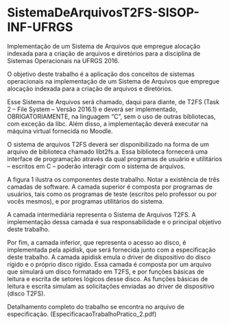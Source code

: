 # SistemaDeArquivosT2FS-SISOP-INF-UFRGS

Implementação de um Sistema de Arquivos que empregue alocação indexada para a criação de arquivos e diretórios para a disciplina de Sistemas Operacionais na UFRGS 2016.

O objetivo deste trabalho é a aplicação dos conceitos de sistemas operacionais na implementação de um Sistema de Arquivos que empregue alocação indexada para a criação de arquivos e diretórios.

Esse Sistema de Arquivos será chamado, daqui para diante, de T2FS (Task 2 – File System – Versão 2016.1) e deverá ser implementado, OBRIGATORIAMENTE, na linguagem “C”, sem o uso de outras bibliotecas, com exceção da libc. Além disso, a implementação deverá executar na máquina virtual fornecida no Moodle.

O sistema de arquivos T2FS deverá ser disponibilizado na forma de um arquivo de biblioteca chamado libt2fs.a. Essa biblioteca fornecerá uma interface de programação através da qual programas de usuário e utilitários – escritos em C – poderão interagir com o sistema de arquivos.

A figura 1 ilustra os componentes deste trabalho. Notar a existência de três camadas de software. A camada superior é composta por programas de usuários, tais como os programas de teste (escritos pelo professor ou por vocês mesmos), e por programas utilitários do sistema.

A camada intermediária representa o Sistema de Arquivos T2FS. A implementação dessa camada é sua responsabilidade e o principal objetivo deste trabalho.

Por fim, a camada inferior, que representa o acesso ao disco, é implementada pela apidisk, que será fornecida junto com a especificação deste trabalho. A camada apidisk emula o driver de dispositivo do disco rígido e o próprio disco rígido. Essa camada é composta por um arquivo que simulará um disco formatado em T2FS, e por funções básicas de leitura e escrita de setores lógicos desse disco. As funções básicas de leitura e escrita simulam as solicitações enviadas ao driver de dispositivo (disco T2FS).

Detalhamento completo do trabalho se encontra no arquivo de especificação. (EspecificacaoTrabalhoPratico_2.pdf)
